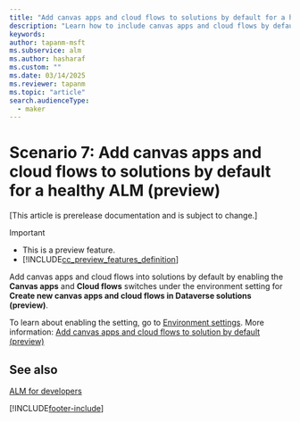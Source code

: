 ```yaml
---
title: "Add canvas apps and cloud flows to solutions by default for a healthy ALM (preview)"
description: "Learn how to include canvas apps and cloud flows by default in a solution for a healthy ALM process in Power Platform."
keywords: 
author: tapanm-msft
ms.subservice: alm
ms.author: hasharaf
ms.custom: ""
ms.date: 03/14/2025
ms.reviewer: tapanm
ms.topic: "article"
search.audienceType: 
  - maker
---
```

# Scenario 7: Add canvas apps and cloud flows to solutions by default for a healthy ALM (preview)

[This article is prerelease documentation and is subject to change.]

> [!IMPORTANT]
>
> - This is a preview feature.
> - [!INCLUDE[cc_preview_features_definition](../includes/cc-preview-features-definition.md)]

Add canvas apps and cloud flows into solutions by default by enabling the **Canvas apps** and **Cloud flows** switches under the environment setting for **Create new canvas apps and cloud flows in Dataverse solutions (preview)**.

To learn about enabling the setting, go to [Environment settings](../admin/settings-features.md). More information: [Add canvas apps and cloud flows to solution by default (preview)](/power-apps/maker/canvas-apps/add-app-solution-default)

## See also

[ALM for developers](alm-for-developers.md)


[!INCLUDE[footer-include](../includes/footer-banner.md)]
